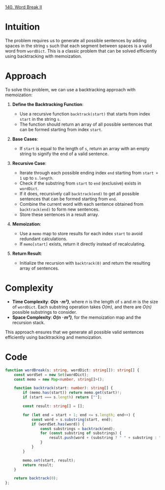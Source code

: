 [140. Word Break II](https://leetcode.com/problems/word-break-ii/)

# Intuition
The problem requires us to generate all possible sentences by adding spaces in the string `s` such that each segment between spaces is a valid word from `wordDict`. This is a classic problem that can be solved efficiently using backtracking with memoization.

# Approach
To solve this problem, we can use a backtracking approach with memoization:

1. **Define the Backtracking Function**:
   - Use a recursive function `backtrack(start)` that starts from index `start` in the string `s`.
   - The function should return an array of all possible sentences that can be formed starting from index `start`.

2. **Base Cases**:
   - If `start` is equal to the length of `s`, return an array with an empty string to signify the end of a valid sentence.

3. **Recursive Case**:
   - Iterate through each possible ending index `end` starting from `start + 1` up to `s.length`.
   - Check if the substring from `start` to `end` (exclusive) exists in `wordDict`.
   - If it does, recursively call `backtrack(end)` to get all possible sentences that can be formed starting from `end`.
   - Combine the current word with each sentence obtained from `backtrack(end)` to form new sentences.
   - Store these sentences in a result array.

4. **Memoization**:
   - Use a `memo` map to store results for each index `start` to avoid redundant calculations.
   - If `memo[start]` exists, return it directly instead of recalculating.

5. **Return Result**:
   - Initialize the recursion with `backtrack(0)` and return the resulting array of sentences.

# Complexity
- **Time Complexity**: ***O(n ⋅ m²)***, where *n* is the length of `s` and *m* is the size of `wordDict`. Each substring operation takes *O(m)*, and there are *O(n)* possible substrings to consider.
- **Space Complexity**: ***O(n ⋅ m²)***, for the memoization map and the recursion stack.

This approach ensures that we generate all possible valid sentences efficiently using backtracking and memoization.

# Code
```typescript
function wordBreak(s: string, wordDict: string[]): string[] {
    const wordSet = new Set(wordDict);
    const memo = new Map<number, string[]>();

    function backtrack(start: number): string[] {
        if (memo.has(start)) return memo.get(start)!;
        if (start === s.length) return [""];

        const result: string[] = [];

        for (let end = start + 1; end <= s.length; end++) {
            const word = s.substring(start, end);
            if (wordSet.has(word)) {
                const substrings = backtrack(end);
                for (const substring of substrings) {
                    result.push(word + (substring ? " " + substring : ""));
                }
            }
        }

        memo.set(start, result);
        return result;
    }

    return backtrack(0);
};

```
